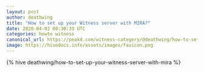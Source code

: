 ```yaml
---
layout: post
author: deathwing
title: "How to set up your Witness server with MIRA?"
date: 2020-04-02 00:30:33 UTC
categories: howto witness
canonical_url: https://peakd.com/witness-category/@deathwing/how-to-set-up-your-witness-server-with-mira
image: https://hivedocs.info/assets/images/favicon.png
---
```

{% hive deathwing/how-to-set-up-your-witness-server-with-mira %}
